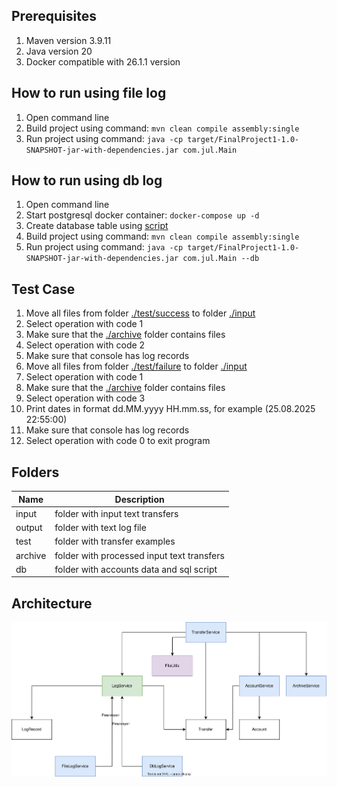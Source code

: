## Prerequisites

1. Maven version 3.9.11
2. Java version 20
3. Docker compatible with 26.1.1 version


## How to run using file log

1. Open command line
2. Build project using command: `mvn clean compile assembly:single`
3. Run project using command: `java -cp target/FinalProject1-1.0-SNAPSHOT-jar-with-dependencies.jar com.jul.Main`

## How to run using db log

1. Open command line
2. Start postgresql docker container: `docker-compose up -d`
3. Create database table using [script](./db/create_table_record_log.sql)
4. Build project using command: `mvn clean compile assembly:single`
5. Run project using command: `java -cp target/FinalProject1-1.0-SNAPSHOT-jar-with-dependencies.jar com.jul.Main --db`


## Test Case

1. Move all files from folder [./test/success](./test/success) to folder [./input](./input)
2. Select operation with code 1
3. Make sure that the [./archive](./archive) folder contains files
4. Select operation with code 2
5. Make sure that console has log records
6. Move all files from folder [./test/failure](./test/failure) to folder [./input](./input)
7. Select operation with code 1
8. Make sure that the [./archive](./archive) folder contains files
9. Select operation with code 3
10. Print dates in format dd.MM.yyyy HH.mm.ss, for example (25.08.2025 22:55:00)
11. Make sure that console has log records
12. Select operation with code 0 to exit program

## Folders

| Name    | Description                                |
|---------|--------------------------------------------|
| input   | folder with input text transfers           |
| output  | folder with text log file                  |
| test    | folder with transfer examples              |
| archive | folder with processed input text transfers |
| db      | folder with accounts data and sql script   |

## Architecture

![](./Диаграмма.svg "Архитектура")